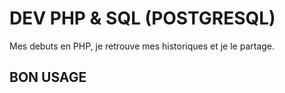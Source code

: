 # DEV PHP & SQL (POSTGRESQL)

Mes debuts en PHP, je retrouve mes historiques et je le partage.

## BON USAGE
